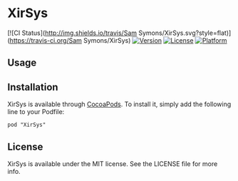 # XirSys

[![CI Status](http://img.shields.io/travis/Sam Symons/XirSys.svg?style=flat)](https://travis-ci.org/Sam Symons/XirSys)
[![Version](https://img.shields.io/cocoapods/v/XirSys.svg?style=flat)](http://cocoadocs.org/docsets/XirSys)
[![License](https://img.shields.io/cocoapods/l/XirSys.svg?style=flat)](http://cocoadocs.org/docsets/XirSys)
[![Platform](https://img.shields.io/cocoapods/p/XirSys.svg?style=flat)](http://cocoadocs.org/docsets/XirSys)

## Usage

## Installation

XirSys is available through [CocoaPods](http://cocoapods.org). To install
it, simply add the following line to your Podfile:

    pod "XirSys"

## License

XirSys is available under the MIT license. See the LICENSE file for more info.